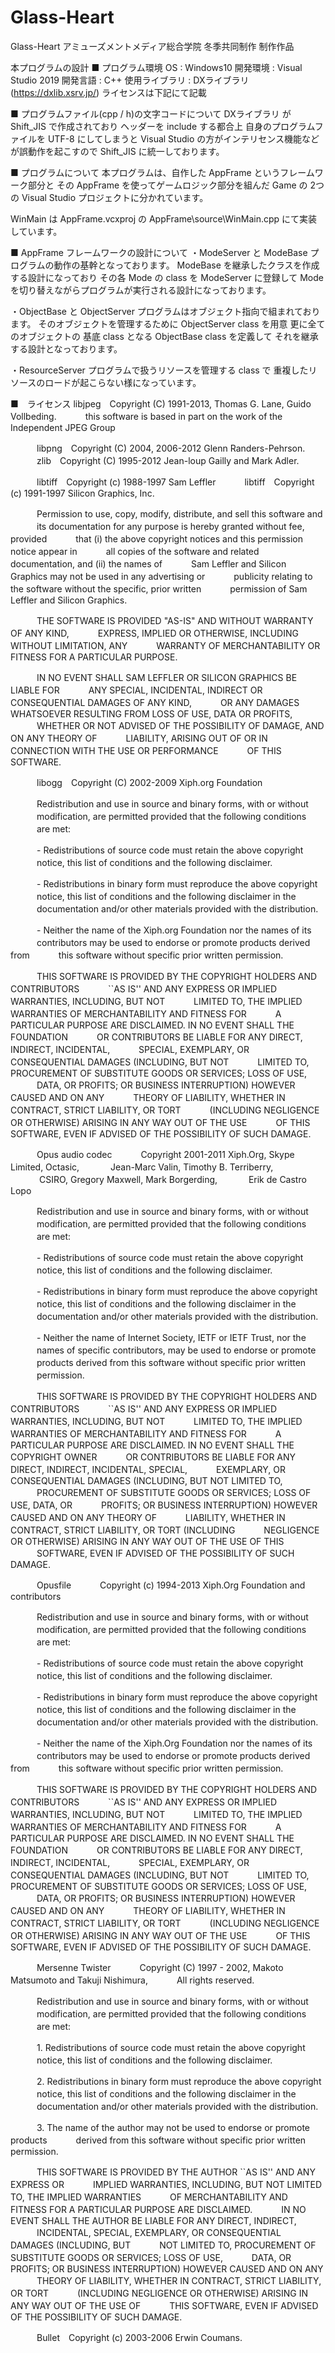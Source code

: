 # Glass-Heart
Glass-Heart
アミューズメントメディア総合学院 冬季共同制作 制作作品

本プログラムの設計
■ プログラム環境 
OS : Windows10 
開発環境 : Visual Studio 2019 
開発言語 : C++ 
使用ライブラリ : DXライブラリ(https://dxlib.xsrv.jp/) ライセンスは下記にて記載

■ プログラムファイル(cpp / h)の文字コードについて DXライブラリ が Shift_JIS で作成されており 
ヘッダーを include する都合上 自身のプログラムファイルを UTF-8 にしてしまうと 
Visual Studio の方がインテリセンス機能などが誤動作を起こすので Shift_JIS に統一しております。

■ プログラムについて 本プログラムは、自作した AppFrame というフレームワーク部分と 
その AppFrame を使ってゲームロジック部分を組んだ Game の 2つの Visual Studio プロジェクトに分かれています。

WinMain は AppFrame.vcxproj の AppFrame\source\WinMain.cpp にて実装しています。

■ AppFrame フレームワークの設計について ・ModeServer と ModeBase プログラムの動作の基幹となっております。
 ModeBase を継承したクラスを作成する設計になっており その各 Mode の class を ModeServer に登録して
 Mode を切り替えながらプログラムが実行される設計になっております。

・ObjectBase と ObjectServer プログラムはオブジェクト指向で組まれております。 
そのオブジェクトを管理するために ObjectServer class を用意 更に全てのオブジェクトの 基底 class となる
 ObjectBase class を定義して それを継承する設計となっております。

・ResourceServer プログラムで扱うリソースを管理する class で 重複したリソースのロードが起こらない様になっています。

■　ライセンス 
libjpeg　Copyright (C) 1991-2013, Thomas G. Lane, Guido Vollbeding. 　　　this software is based in part on the work of the Independent JPEG Group

　　　libpng　Copyright (C) 2004, 2006-2012 Glenn Randers-Pehrson. 　　　zlib　Copyright (C) 1995-2012 Jean-loup Gailly and Mark Adler.

　　　libtiff　Copyright (c) 1988-1997 Sam Leffler 　　　libtiff　Copyright (c) 1991-1997 Silicon Graphics, Inc.

　　　Permission to use, copy, modify, distribute, and sell this software and 　　　its documentation for any purpose is hereby granted without fee, provided 　　　that (i) the above copyright notices and this permission notice appear in 　　　all copies of the software and related documentation, and (ii) the names of 　　　Sam Leffler and Silicon Graphics may not be used in any advertising or 　　　publicity relating to the software without the specific, prior written 　　　permission of Sam Leffler and Silicon Graphics.

　　　THE SOFTWARE IS PROVIDED "AS-IS" AND WITHOUT WARRANTY OF ANY KIND, 　　　EXPRESS, IMPLIED OR OTHERWISE, INCLUDING WITHOUT LIMITATION, ANY 　　　WARRANTY OF MERCHANTABILITY OR FITNESS FOR A PARTICULAR PURPOSE.

　　　IN NO EVENT SHALL SAM LEFFLER OR SILICON GRAPHICS BE LIABLE FOR 　　　ANY SPECIAL, INCIDENTAL, INDIRECT OR CONSEQUENTIAL DAMAGES OF ANY KIND, 　　　OR ANY DAMAGES WHATSOEVER RESULTING FROM LOSS OF USE, DATA OR PROFITS, 　　　WHETHER OR NOT ADVISED OF THE POSSIBILITY OF DAMAGE, AND ON ANY THEORY OF 　　　LIABILITY, ARISING OUT OF OR IN CONNECTION WITH THE USE OR PERFORMANCE 　　　OF THIS SOFTWARE.

　　　libogg　Copyright (C) 2002-2009 Xiph.org Foundation

　　　Redistribution and use in source and binary forms, with or without 　　　modification, are permitted provided that the following conditions 　　　are met:

　　　- Redistributions of source code must retain the above copyright 　　　notice, this list of conditions and the following disclaimer.

　　　- Redistributions in binary form must reproduce the above copyright 　　　notice, this list of conditions and the following disclaimer in the 　　　documentation and/or other materials provided with the distribution.

　　　- Neither the name of the Xiph.org Foundation nor the names of its 　　　contributors may be used to endorse or promote products derived from 　　　this software without specific prior written permission.

　　　THIS SOFTWARE IS PROVIDED BY THE COPYRIGHT HOLDERS AND CONTRIBUTORS 　　　``AS IS'' AND ANY EXPRESS OR IMPLIED WARRANTIES, INCLUDING, BUT NOT 　　　LIMITED TO, THE IMPLIED WARRANTIES OF MERCHANTABILITY AND FITNESS FOR 　　　A PARTICULAR PURPOSE ARE DISCLAIMED. IN NO EVENT SHALL THE FOUNDATION 　　　OR CONTRIBUTORS BE LIABLE FOR ANY DIRECT, INDIRECT, INCIDENTAL, 　　　SPECIAL, EXEMPLARY, OR CONSEQUENTIAL DAMAGES (INCLUDING, BUT NOT 　　　LIMITED TO, PROCUREMENT OF SUBSTITUTE GOODS OR SERVICES; LOSS OF USE, 　　　DATA, OR PROFITS; OR BUSINESS INTERRUPTION) HOWEVER CAUSED AND ON ANY 　　　THEORY OF LIABILITY, WHETHER IN CONTRACT, STRICT LIABILITY, OR TORT 　　　(INCLUDING NEGLIGENCE OR OTHERWISE) ARISING IN ANY WAY OUT OF THE USE 　　　OF THIS SOFTWARE, EVEN IF ADVISED OF THE POSSIBILITY OF SUCH DAMAGE.

　　　Opus audio codec 　　　Copyright 2001-2011 Xiph.Org, Skype Limited, Octasic, 　　　 Jean-Marc Valin, Timothy B. Terriberry, 　　　 CSIRO, Gregory Maxwell, Mark Borgerding, 　　　 Erik de Castro Lopo

　　　Redistribution and use in source and binary forms, with or without 　　　modification, are permitted provided that the following conditions 　　　are met:

　　　- Redistributions of source code must retain the above copyright 　　　notice, this list of conditions and the following disclaimer.

　　　- Redistributions in binary form must reproduce the above copyright 　　　notice, this list of conditions and the following disclaimer in the 　　　documentation and/or other materials provided with the distribution.

　　　- Neither the name of Internet Society, IETF or IETF Trust, nor the 　　　names of specific contributors, may be used to endorse or promote 　　　products derived from this software without specific prior written 　　　permission.

　　　THIS SOFTWARE IS PROVIDED BY THE COPYRIGHT HOLDERS AND CONTRIBUTORS 　　　``AS IS'' AND ANY EXPRESS OR IMPLIED WARRANTIES, INCLUDING, BUT NOT 　　　LIMITED TO, THE IMPLIED WARRANTIES OF MERCHANTABILITY AND FITNESS FOR 　　　A PARTICULAR PURPOSE ARE DISCLAIMED. IN NO EVENT SHALL THE COPYRIGHT OWNER 　　　OR CONTRIBUTORS BE LIABLE FOR ANY DIRECT, INDIRECT, INCIDENTAL, SPECIAL, 　　　EXEMPLARY, OR CONSEQUENTIAL DAMAGES (INCLUDING, BUT NOT LIMITED TO, 　　　PROCUREMENT OF SUBSTITUTE GOODS OR SERVICES; LOSS OF USE, DATA, OR 　　　PROFITS; OR BUSINESS INTERRUPTION) HOWEVER CAUSED AND ON ANY THEORY OF 　　　LIABILITY, WHETHER IN CONTRACT, STRICT LIABILITY, OR TORT (INCLUDING 　　　NEGLIGENCE OR OTHERWISE) ARISING IN ANY WAY OUT OF THE USE OF THIS 　　　SOFTWARE, EVEN IF ADVISED OF THE POSSIBILITY OF SUCH DAMAGE.

　　　Opusfile 　　　Copyright (c) 1994-2013 Xiph.Org Foundation and contributors

　　　Redistribution and use in source and binary forms, with or without 　　　modification, are permitted provided that the following conditions 　　　are met:

　　　- Redistributions of source code must retain the above copyright 　　　notice, this list of conditions and the following disclaimer.

　　　- Redistributions in binary form must reproduce the above copyright 　　　notice, this list of conditions and the following disclaimer in the 　　　documentation and/or other materials provided with the distribution.

　　　- Neither the name of the Xiph.Org Foundation nor the names of its 　　　contributors may be used to endorse or promote products derived from 　　　this software without specific prior written permission.

　　　THIS SOFTWARE IS PROVIDED BY THE COPYRIGHT HOLDERS AND CONTRIBUTORS 　　　``AS IS'' AND ANY EXPRESS OR IMPLIED WARRANTIES, INCLUDING, BUT NOT 　　　LIMITED TO, THE IMPLIED WARRANTIES OF MERCHANTABILITY AND FITNESS FOR 　　　A PARTICULAR PURPOSE ARE DISCLAIMED. IN NO EVENT SHALL THE FOUNDATION 　　　OR CONTRIBUTORS BE LIABLE FOR ANY DIRECT, INDIRECT, INCIDENTAL, 　　　SPECIAL, EXEMPLARY, OR CONSEQUENTIAL DAMAGES (INCLUDING, BUT NOT 　　　LIMITED TO, PROCUREMENT OF SUBSTITUTE GOODS OR SERVICES; LOSS OF USE, 　　　DATA, OR PROFITS; OR BUSINESS INTERRUPTION) HOWEVER CAUSED AND ON ANY 　　　THEORY OF LIABILITY, WHETHER IN CONTRACT, STRICT LIABILITY, OR TORT 　　　(INCLUDING NEGLIGENCE OR OTHERWISE) ARISING IN ANY WAY OUT OF THE USE 　　　OF THIS SOFTWARE, EVEN IF ADVISED OF THE POSSIBILITY OF SUCH DAMAGE.

　　　Mersenne Twister 　　　Copyright (C) 1997 - 2002, Makoto Matsumoto and Takuji Nishimura, 　　　All rights reserved.

　　　Redistribution and use in source and binary forms, with or without 　　　modification, are permitted provided that the following conditions 　　　are met:

　　　1. Redistributions of source code must retain the above copyright 　　　notice, this list of conditions and the following disclaimer.

　　　2. Redistributions in binary form must reproduce the above copyright 　　　notice, this list of conditions and the following disclaimer in the 　　　documentation and/or other materials provided with the distribution.

　　　3. The name of the author may not be used to endorse or promote products 　　　derived from this software without specific prior written permission.

　　　THIS SOFTWARE IS PROVIDED BY THE AUTHOR ``AS IS'' AND ANY EXPRESS OR 　　　IMPLIED WARRANTIES, INCLUDING, BUT NOT LIMITED TO, THE IMPLIED WARRANTIES 　　　OF MERCHANTABILITY AND FITNESS FOR A PARTICULAR PURPOSE ARE DISCLAIMED. 　　　IN NO EVENT SHALL THE AUTHOR BE LIABLE FOR ANY DIRECT, INDIRECT, 　　　INCIDENTAL, SPECIAL, EXEMPLARY, OR CONSEQUENTIAL DAMAGES (INCLUDING, BUT 　　　NOT LIMITED TO, PROCUREMENT OF SUBSTITUTE GOODS OR SERVICES; LOSS OF USE, 　　　DATA, OR PROFITS; OR BUSINESS INTERRUPTION) HOWEVER CAUSED AND ON ANY 　　　THEORY OF LIABILITY, WHETHER IN CONTRACT, STRICT LIABILITY, OR TORT 　　　(INCLUDING NEGLIGENCE OR OTHERWISE) ARISING IN ANY WAY OUT OF THE USE OF 　　　THIS SOFTWARE, EVEN IF ADVISED OF THE POSSIBILITY OF SUCH DAMAGE.

　　　Bullet　Copyright (c) 2003-2006 Erwin Coumans.
